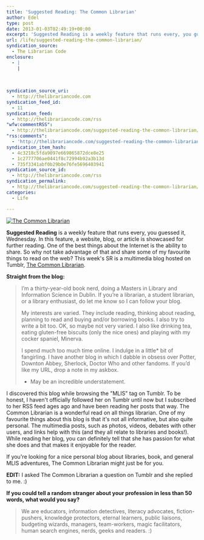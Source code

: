 ```yaml
---
title: 'Suggested Reading: The Common Librarian'
author: Edel
type: post
date: 2013-01-03T02:49:19+00:00
excerpt: 'Suggested Reading is a weekly feature that runs every, you guessed it, Wednesday. In this feature, a website, blog, or article is showcased for further reading. One of the best things about the Internet is the ability to share. So why not take advantage of that and share some of my favourite things to read [&hellip;]'
url: /life/suggested-reading-the-common-librarian/
syndication_source:
  - The Librarian Code
enclosure:
  - |
    |
        
        
        
syndication_source_uri:
  - http://thelibrariancode.com
syndication_feed_id:
  - 11
syndication_feed:
  - http://thelibrariancode.com/rss
"wfw:commentRSS":
  - http://thelibrariancode.com/suggested-reading-the-common-librarian/feed/
"rss:comments":
  - 'http://thelibrariancode.com/suggested-reading-the-common-librarian/#comments'
syndication_item_hash:
  - 4c3218c5fda9097e669865872dce8e25
  - 1c2777706ae0441f8c72994b92a3b13d
  - 735f3341abf0b29b0e76fe5696403941
syndication_source_id:
  - http://thelibrariancode.com/rss
syndication_permalink:
  - http://thelibrariancode.com/suggested-reading-the-common-librarian/
categories:
  - Life

---
```

<div class="left">
  <div class="picture">
    <a href="http://thecommonlibrarian.tumblr.com/"><img src="http://i.mazohyst.org/tlc/pictures/SR%20The%20Common%20Librarian.png" alt="The Common Librarian" border="0" /></a>
  </div>
</div>

**Suggested Reading** is a weekly feature that runs every, you guessed it, Wednesday. In this feature, a website, blog, or article is showcased for further reading. One of the best things about the Internet is the ability to share. So why not take advantage of that and share some of my favourite things to read on the web? This week's SR is a multimedia blog hosted on Tumblr, [The Common Librarian][1]. <span id="more-158"></span>

**Straight from the blog:**

> I’m a thirty-year-old book nerd, doing a Masters in Library and Information Science in Dublin. If you’re a librarian, a student librarian, or a library enthusiast, do let me know so I can follow your blog.
> 
> My interests are varied. They include reading, thinking about reading, planning to read and buying and/or borrowing books. I also try to write a bit too. OK, so maybe not very varied. I also like drinking tea, eating gluten-free biscuits (only the nice ones) and playing with my cocker spaniel, Minerva.
> 
> I spend much too much time online. I indulge in a little* bit of fangirling. I have another blog in which I dabble in obsess over Potter, Downton Abbey, Sherlock, Doctor Who and other fandoms. If you’d like my URL, drop a note in my askbox.
> 
> * May be an incredible understatement.

I discovered this blog while browsing the "MLIS" tag on Tumblr. To be honest, I haven't officially followed her on Tumblr until now but I subscribed to her RSS feed ages ago and have been reading her posts that way. The Common Librarian is a wonderful read on all things librarian. One of my favourite things about this blog is that it's not all informative, but also quite personal. The multimedia posts, such as photos, videos, debates with other users, and links help with this (and they all relate to libraries and books!). While reading her blog, you can definitely tell that she has passion for what she does and that makes it enjoyable for the reader.

If you're looking for a nice personal blog about libraries, book, and general MLIS adventures, The Common Librarian might just be for you.

**EDIT:** I asked The Common Librarian a question on Tumblr and she replied to me. :)

**If you could tell a random stranger about your profession in less than 50 words, what would you say?**

> We are educators, information detectives, literacy advocates, fiction-pushers, knowledge protectors, eternal learners, public liaisons, budgeting wizards, managers, team-workers, magic facilitators, human search engines, nerds, geeks and readers. :)




 [1]: http://thecommonlibrarian.tumblr.com/